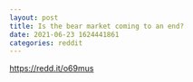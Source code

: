 ```yaml
--- 
layout: post 
title: Is the bear market coming to an end? 
date: 2021-06-23 1624441861 
categories: reddit 
--- 
```

https://redd.it/o69mus